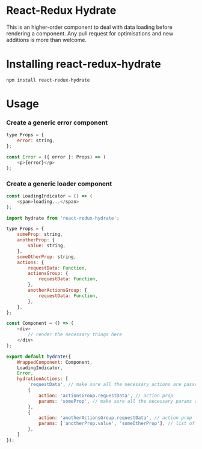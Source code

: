 # React-Redux Hydrate
This is an higher-order component to deal with data loading before rendering a component.
Any pull request for optimisations and new additions is more than welcome.

# Installing react-redux-hydrate

```
npm install react-redux-hydrate
```

# Usage

### Create a generic error component

```js
type Props = {
    error: string,
};

const Error = ({ error }: Props) => (
    <p>{error}</p>
);
```

### Create a generic loader component

```js
const LoadingIndicator = () => (
    <span>loading...</span>
);
```

```js
import hydrate from 'react-redux-hydrate';

type Props = {
    someProp: string,
    anotherProp: {
        value: string,
    },
    someOtherProp: string,
    actions: {
        requestData: Function,
        actionsGroup: {
            requestData: Function,
        },
        anotherActionsGroup: {
            requestData: Function,
        },
    },
};

const Component = () => (
    <div>
        // render the necessary things here
    </div>
);

export default hydrate({
    WrappedComponent: Component,
    LoadingIndicator,
    Error,
    hydrationActions: [
        'requestData', // make sure all the necessary actions are passed as props to the component
        {
            action: 'actionsGroup.requestData', // action prop
            params: 'someProp', // make sure all the necessary params are passed as props to the component
        },
        {
            action: 'anotherActionsGroup.requestData', // action prop
            params: ['anotherProp.value', 'someOtherProp'], // list of params
        },
    ]
});
```
